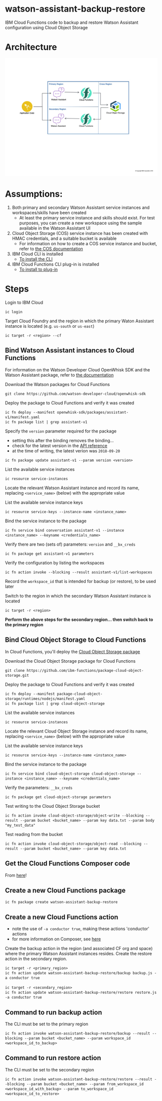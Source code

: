 # watson-assistant-backup-restore
IBM Cloud Functions code to backup and restore Watson Assistant configuration using Cloud Object Storage

# Architecture
![Architecture](architecture.jpg)

# Assumptions: 
1. Both primary and secondary Watson Assistant service instances and workspaces/skills have been created
    - At least the primary service instance and skills should exist. For test purposes, you can create a new workspace using the sample available in the Watson Assistant UI
2. Cloud Object Storage (COS) service instance has been created with HMAC credentials, and a suitable bucket is available
    - For information on how to create a COS service instance and bucket, refer to [the COS documentation](https://console.bluemix.net/docs/services/cloud-object-storage/getting-started.html#getting-started-console-)
3. IBM Cloud CLI is installed
    - [To install the CLI](https://cloud.ibm.com/docs/cli/reference/ibmcloud?topic=cloud-cli-install-ibmcloud-cli#install_use)
4. IBM Cloud Functions CLI plug-in is installed
    - [To install to plug-in](https://cloud.ibm.com/docs/openwhisk?topic=cloud-functions-cloudfunctions_cli#cloudfunctions_cli)

# Steps
Login to IBM Cloud
```
ic login
```

Target Cloud Foundry and the region in which the primary Waton Assistant instance is located (e.g. `us-south` or `us-east`)
```
ic target -r <region> --cf
```

## Bind Watson Assistant instances to Cloud Functions
For information on the Watson Developer Cloud OpenWhisk SDK and the Watson Assistant package, refer to [the documentation](https://cloud.ibm.com/docs/openwhisk/ow_watson_assistant.html#watson-assistant-package)

Download the Watson packages for Cloud Functions
```
git clone https://github.com/watson-developer-cloud/openwhisk-sdk
```
Deploy the package to Cloud Functions and verify it was created
```
ic fn deploy --manifest openwhisk-sdk/packages/assistant-v1/manifest.yaml
ic fn package list | grep assistant-v1
```

Specify the `version` parameter required for the package 
- setting this after the binding removes the binding...
- check for the latest version in the [API reference](https://cloud.ibm.com/apidocs/assistant#versioning)
- at the time of writing, the latest verion was `2018-09-20`
```
ic fn package update assistant-v1 --param version <version>
```

List the available service instances
```
ic resource service-instances
```
Locate the relevant Watson Assistant instance and record its name, replacing `<service_name>` (below) with the appropriate value

List the available service instance keys
```
ic resource service-keys --instance-name <instance_name>
```

Bind the service instance to the package
```
ic fn service bind conversation assistant-v1 --instance <instance_name> --keyname <credentials_name>
```

Verify there are two (sets of) parameters: `version` and `__bx_creds`
```
ic fn package get assistant-v1 parameters
```

Verify the configuration by listing the workspaces
```
ic fn action invoke --blocking --result assistant-v1/list-workspaces
```

Record the `workspace_id` that is intended for backup (or restore), to be used later

Switch to the region in which the secondary Watson Assistant instance is located
```
ic target -r <region>
```

**Perform the above steps for the secondary region... then switch back to the primary region**

## Bind Cloud Object Storage to Cloud Functions
In Cloud Functions, you'll deploy the [Cloud Object Storage package](https://cloud.ibm.com/docs/openwhisk?topic=cloud-functions-cloud_object_storage_actions#cloud_object_storage_actions)

Download the Cloud Object Storage package for Cloud Functions
```
git clone https://github.com/ibm-functions/package-cloud-object-storage.git
```
Deploy the package to Cloud Functions and verify it was created
```
ic fn deploy --manifest package-cloud-object-storage/runtimes/nodejs/manifest.yaml
ic fn package list | grep cloud-object-storage
```

List the available service instances
```
ic resource service-instances
```
Locate the relevant Cloud Object Storage instance and record its name, replacing `<service_name>` (below) with the appropriate value

List the available service instance keys
```
ic resource service-keys --instance-name <instance_name>
```

Bind the service instance to the package
```
ic fn service bind cloud-object-storage cloud-object-storage --instance <instance_name> --keyname <credentials_name>
```

Verify the parameters: `__bx_creds`
```
ic fn package get cloud-object-storage parameters
```

Test writing to the Cloud Object Storage bucket
```
ic fn action invoke cloud-object-storage/object-write --blocking --result --param bucket <bucket_name> --param key data.txt --param body "my_test_data"
```

Test reading from the bucket
```
ic fn action invoke cloud-object-storage/object-read --blocking --result --param bucket <bucket_name> --param key data.txt
```

## Get the Cloud Functions Composer code
From [here](https://github.com/ptuton/watson-assistant-backup-restore)!

## Create a new Cloud Functions package
```
ic fn package create watson-assistant-backup-restore
```

## Create a new Cloud Functions action
- note the use of `-a conductor true`, making these actions 'conductor' actions
- for more information on Composer, see [here](https://cloud.ibm.com/docs/openwhisk?topic=cloud-functions-openwhisk_composer#openwhisk_composer)

Create the backup action in the region (and associated CF org and space) where the primary Watson Assistant instances resides.
Create the restore action in the secondary region.
```
ic target -r <primary_region>
ic fn action update watson-assistant-backup-restore/backup backup.js -a conductor true

ic target -r <secondary_region>
ic fn action update watson-assistant-backup-restore/restore restore.js -a conductor true
```

## Command to run backup action
The CLI must be set to the primary region
```
ic fn action invoke watson-assistant-backup-restore/backup --result --blocking --param bucket <bucket_name> --param workspace_id <workspace_id_to_backup>
```

## Command to run restore action 
The CLI must be set to the secondary region

```
ic fn action invoke watson-assistant-backup-restore/restore --result --blocking --param bucket <bucket_name> --param from_workspace_id <workspace_id_with_backup> --param to_workspace_id <workspace_id_to_restore>
```
